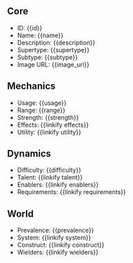 ## Core
- <span class="text-field" data-tooltip="Text">ID</span>: {{id}}
- <span class="text-field" data-tooltip="Text">Name</span>: {{name}}
- <span class="text-field" data-tooltip="Text">Description</span>: {{description}}
- <span class="text-field" data-tooltip="Text">Supertype</span>: {{supertype}}
- <span class="text-field" data-tooltip="Text">Subtype</span>: {{subtype}}
- <span class="text-field" data-tooltip="Text">Image URL</span>: {{image_url}}

## Mechanics
- <span class="text-field" data-tooltip="Text">Usage</span>: {{usage}}
- <span class="number-field" data-tooltip="Number">Range</span>: {{range}}
- <span class="number-field" data-tooltip="Number">Strength</span>: {{strength}}
- <span class="multi-link-field" data-tooltip="Multi Phenomenon">Effects</span>: {{linkify effects}}
- <span class="multi-link-field" data-tooltip="Multi Construct">Utility</span>: {{linkify utility}}

## Dynamics
- <span class="text-field" data-tooltip="Text">Difficulty</span>: {{difficulty}}
- <span class="multi-link-field" data-tooltip="Multi Trait">Talent</span>: {{linkify talent}}
- <span class="multi-link-field" data-tooltip="Multi Object">Enablers</span>: {{linkify enablers}}
- <span class="multi-link-field" data-tooltip="Multi Construct">Requirements</span>: {{linkify requirements}}

## World
- <span class="text-field" data-tooltip="Text">Prevalence</span>: {{prevalence}}
- <span class="link-field" data-tooltip="Single Phenomenon">System</span>: {{linkify system}}
- <span class="link-field" data-tooltip="Single Construct">Construct</span>: {{linkify construct}}
- <span class="reverse-link-field" data-tooltip="Multi Character">Wielders</span>: {{linkify wielders}}
